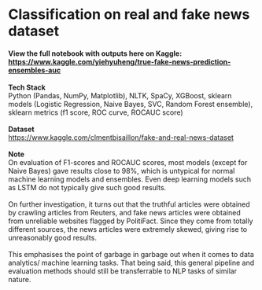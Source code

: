 # Classification on real and fake news dataset
#### View the full notebook with outputs here on Kaggle:<br>https://www.kaggle.com/yiehyuheng/true-fake-news-prediction-ensembles-auc

<b>Tech Stack</b><br>
Python (Pandas, NumPy, Matplotlib), NLTK, SpaCy, XGBoost, sklearn models (Logistic Regression, Naive Bayes, SVC, Random Forest ensemble), sklearn metrics (f1 score, ROC curve, ROCAUC score)
<br><br>
<b>Dataset</b><br>
https://www.kaggle.com/clmentbisaillon/fake-and-real-news-dataset
<br><br>
<b>Note</b><br>
 On evaluation of F1-scores and ROCAUC scores, most models (except for Naive Bayes) gave results close to 98%, which is untypical for normal machine learning models and ensembles. Even deep learning models such as LSTM do not typically give such good results.<br><br> On further investigation, it turns out that the truthful articles were obtained by crawling articles from Reuters, and fake news articles were obtained from unreliable websites flagged by PolitiFact. Since they come from totally different sources, the news articles were extremely skewed, giving rise to unreasonably good results.<br><br>
This emphasises the point of garbage in garbage out when it comes to data analytics/ machine learning tasks. That being said, this general pipeline and evaluation methods should still be transferrable to NLP tasks of similar nature.
